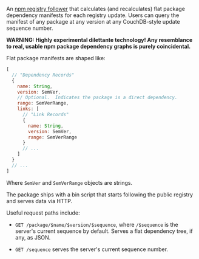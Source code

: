 An [npm registry follower][follower] that calculates (and recalculates)
flat package dependency manifests for each registry update. Users can
query the manifest of any package at any version at any CouchDB-style
update sequence number.

[follower]: https://github.com/npm/registry-follower-tutorial

**WARNING:  Highly experimental dilettante technology!  Any resemblance
to real, usable npm package dependency graphs is purely coincidental.**

Flat package manifests are shaped like:

```javascript
[
  // "Dependency Records"
  {
    name: String,
    version: SemVer,
    // Optional.  Indicates the package is a direct dependency.
    range: SemVerRange,
    links: [
      // "Link Records"
      {
        name: String,
        version: SemVer,
        range: SemVerRange
      }
      // ...
    ]
  }
  // ...
]
```

Where `SemVer` and `SemVerRange` objects are strings.

The package ships with a bin script that starts following the public
registry and serves data via HTTP.

Useful request paths include:

- `GET /package/$name/$version/$sequence`, where `/$sequence` is the
  server's current sequence by default.  Serves a flat dependency tree,
  if any, as JSON.

- `GET /sequence` serves the server's current sequence number.
